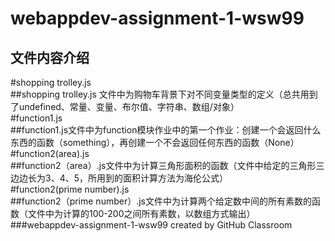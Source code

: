 webappdev-assignment-1-wsw99
===
文件内容介绍
---
#shopping trolley.js<br>
##shopping trolley.js 文件中为购物车背景下对不同变量类型的定义（总共用到了undefined、常量、变量、布尔值、字符串、数组/对象）<br>
#function1.js<br>
##function1.js文件中为function模块作业中的第一个作业：创建一个会返回什么东西的函数（something），再创建一个不会返回任何东西的函数（None）<br>
#function2(area).js<br>
##function2（area）.js文件中为计算三角形面积的函数（文件中给定的三角形三边边长为3、4、5，所用到的面积计算方法为海伦公式）<br>
#function2(prime number).js<br>
##function2（prime number）.js文件中为计算两个给定数中间的所有素数的函数（文件中为计算的100-200之间所有素数，以数组方式输出）<br>
###webappdev-assignment-1-wsw99 created by GitHub Classroom
